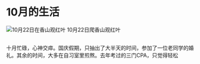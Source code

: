 # 10月的生活
![10月22日在香山观红叶](https://img3.doubanio.com/view/photo/l/oEG7x3eSDy6r8DcUkSWIXw/166705804/x2538662801.jpg)
10月22日爬香山观红叶
##
十月忙碌，心神交瘁。国庆假期，只抽出了大半天的时间，参加了一位老同学的婚礼。其余的时间，大多在自习室里煎熬。去年考过的三门CPA，只觉得轻松


<!--stackedit_data:
eyJoaXN0b3J5IjpbLTE4ODE1OTM3NDUsLTEwNTg2MzY1MjhdfQ
==
-->